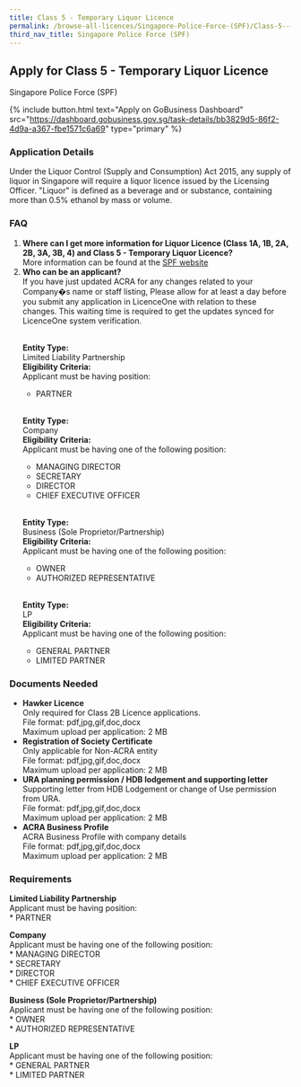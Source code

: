 ```yaml
---
title: Class 5 - Temporary Liquor Licence
permalink: /browse-all-licences/Singapore-Police-Force-(SPF)/Class-5---Temporary-Liquor-Licence
third_nav_title: Singapore Police Force (SPF)
---
```


## Apply for Class 5 - Temporary Liquor Licence

Singapore Police Force (SPF)

{% include button.html text="Apply on GoBusiness Dashboard" src="https://dashboard.gobusiness.gov.sg/task-details/bb3829d5-86f2-4d9a-a367-fbe1571c6a69" type="primary" %}

<H3>Application Details</H3>

<p>Under the Liquor Control (Supply and Consumption) Act 2015, any supply of liquor in Singapore will require a liquor licence issued by the Licensing Officer. "Liquor" is defined as a beverage and or substance, containing more than 0.5% ethanol by mass or volume.</p>

<h3>FAQ</h3>

<ol>
<li>
<strong>Where can I get more information for Liquor Licence (Class 1A, 1B, 2A, 2B, 3A, 3B, 4) and Class 5 - Temporary Liquor Licence?</strong><br> 
More information can be found at the 
<a href=https://www.police.gov.sg/e-Services/Police-Licences/Liquor-Licence target=_blank rel=noopener>SPF website</a>
</li>
<li>
<strong>Who can be an applicant?</strong><br>
If you have just updated ACRA for any changes related to your Company�s name or staff listing, Please allow for at least a day before you submit any application in LicenceOne with relation to these changes. This waiting time is required to get the updates synced for LicenceOne system verification.<br><br>

<strong>Entity Type:</strong> <br>
Limited Liability Partnership<br>
<strong>Eligibility Criteria:</strong><br>
Applicant must be having position:<br> 
* PARTNER<br> 
<br>

<strong>Entity Type:</strong> <br>
Company<br>
<strong>Eligibility Criteria:</strong><br>
Applicant must be having one of the following position:<br>
* MANAGING DIRECTOR<br>
* SECRETARY<br>
* DIRECTOR<br>
* CHIEF EXECUTIVE OFFICER<br>
<br> 

<strong>Entity Type:</strong> <br>
Business (Sole Proprietor/Partnership)<br>
<strong>Eligibility Criteria:</strong><br>
Applicant must be having one of the following position:<br>
* OWNER<br>
* AUTHORIZED REPRESENTATIVE<br>
<br>

<strong>Entity Type:</strong> <br>
LP<br>
<strong>Eligibility Criteria:</strong><br>
Applicant must be having one of the following position:<br>
* GENERAL PARTNER<br>
* LIMITED PARTNER<br>
</li>
</ol>


<H3>Documents Needed</H3>

<ul> 
<li><strong>Hawker Licence</strong><br />Only required for Class 2B Licence applications.<br> 
File format: pdf,jpg,gif,doc,docx<br> 
Maximum upload per application: 2 MB 
</li> 
<li><strong>Registration of Society Certificate</strong><br />Only applicable for Non-ACRA entity<br> 
File format: pdf,jpg,gif,doc,docx<br> 
Maximum upload per application: 2 MB 
</li> 
<li><strong>URA planning permission / HDB lodgement and supporting letter</strong><br />Supporting letter from HDB Lodgement or change of Use permission from URA.<br> 
File format: pdf,jpg,gif,doc,docx<br> 
Maximum upload per application: 2 MB 
</li> 
<li><strong>ACRA Business Profile</strong><br />ACRA Business Profile with company details<br> 
File format: pdf,jpg,gif,doc,docx<br> 
Maximum upload per application: 2 MB 
</li> 
</ul>

<H3>Requirements</H3>

<p><strong>Limited Liability Partnership</strong><br />Applicant must be having position:<br />* PARTNER</p> 
<p><strong>Company</strong><br />Applicant must be having one of the following position:<br />* MANAGING DIRECTOR<br />* SECRETARY<br />* DIRECTOR<br />* CHIEF EXECUTIVE OFFICER</p> 
<p><strong>Business (Sole Proprietor/Partnership)</strong><br />Applicant must be having one of the following position:<br />* OWNER<br />* AUTHORIZED REPRESENTATIVE</p> 
<p><strong>LP</strong><br />Applicant must be having one of the following position:<br />* GENERAL PARTNER<br />* LIMITED PARTNER</p> 


